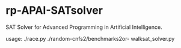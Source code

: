 # rp-APAI-SATsolver
SAT Solver for Advanced Programming in Artificial Intelligence. 

usage: ./race.py ./random-cnfs2/benchmarks2or- walksat_solver.py

